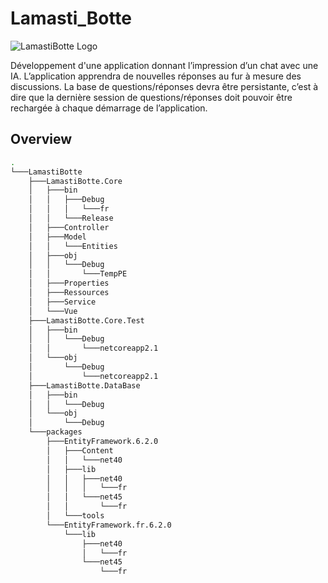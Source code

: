# Lamasti_Botte

![LamastiBotte Logo](https://github.com/tatayoyoo/Lamasti_Botte/blob/lamaDev/Ressources/LamastiBotte_Logo.png)

Développement d'une application donnant l’impression d’un chat avec une IA. 
L’application apprendra de nouvelles réponses au fur à mesure des discussions. La base de
questions/réponses devra être persistante, c’est à dire que la dernière session de questions/réponses
doit pouvoir être rechargée à chaque démarrage de l’application.

## Overview
```bash
.
└───LamastiBotte
    ├───LamastiBotte.Core
    │   ├───bin
    │   │   ├───Debug
    │   │   │   └───fr
    │   │   └───Release
    │   ├───Controller
    │   ├───Model
    │   │   └───Entities
    │   ├───obj
    │   │   └───Debug
    │   │       └───TempPE
    │   ├───Properties
    │   ├───Ressources
    │   ├───Service
    │   └───Vue
    ├───LamastiBotte.Core.Test
    │   ├───bin
    │   │   └───Debug
    │   │       └───netcoreapp2.1
    │   └───obj
    │       └───Debug
    │           └───netcoreapp2.1
    ├───LamastiBotte.DataBase
    │   ├───bin
    │   │   └───Debug
    │   └───obj
    │       └───Debug
    └───packages
        ├───EntityFramework.6.2.0
        │   ├───Content
        │   │   └───net40
        │   ├───lib
        │   │   ├───net40
        │   │   │   └───fr
        │   │   └───net45
        │   │       └───fr
        │   └───tools
        └───EntityFramework.fr.6.2.0
            └───lib
                ├───net40
                │   └───fr
                └───net45
                    └───fr
```